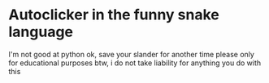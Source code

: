 # Autoclicker in  the funny snake language

I'm not good at python ok, save your slander for another time please
only for educational purposes btw, i do not take liability for anything you do with this